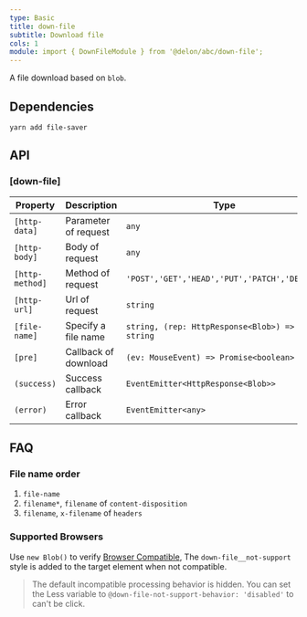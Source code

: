 ```yaml
---
type: Basic
title: down-file
subtitle: Download file
cols: 1
module: import { DownFileModule } from '@delon/abc/down-file';
---
```


A file download based on `blob`.

## Dependencies

```
yarn add file-saver
```

## API

### [down-file]

| Property | Description | Type | Default |
|----------|-------------|------|---------|
| `[http-data]` | Parameter of request | `any` | - |
| `[http-body]` | Body of request | `any` | - |
| `[http-method]` | Method of request | `'POST','GET','HEAD','PUT','PATCH','DELETE'` | `'GET'` |
| `[http-url]` | Url of request | `string` | - |
| `[file-name]` | Specify a file name | `string, (rep: HttpResponse<Blob>) => string` | - |
| `[pre]` | Callback of download | `(ev: MouseEvent) => Promise<boolean>` | - |
| `(success)` | Success callback | `EventEmitter<HttpResponse<Blob>>` | - |
| `(error)` | Error callback | `EventEmitter<any>` | - |

## FAQ

### File name order

1. `file-name`
2. `filename*`, `filename` of `content-disposition`
3. `filename`, `x-filename` of `headers`

### Supported Browsers

Use `new Blob()` to verify [Browser Compatible](https://github.com/eligrey/FileSaver.js/#supported-browsers), The `down-file__not-support` style is added to the target element when not compatible.

> The default incompatible processing behavior is hidden. You can set the Less variable to `@down-file-not-support-behavior: 'disabled'` to can't be click.

